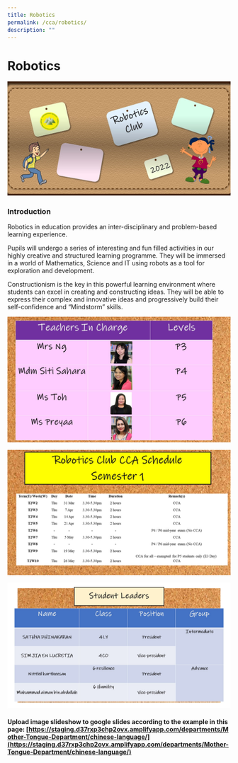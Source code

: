 ```yaml
---
title: Robotics
permalink: /cca/robotics/
description: ""
---
```

# Robotics

![](/images/Departments/PE,%20CCA%20and%20Aesthetics/Cca/Robotics/Slide1.jpg)

### Introduction

Robotics in education provides an inter-disciplinary and problem-based learning experience.  
  
Pupils will undergo a series of interesting and fun filled activities in our highly creative and structured learning programme. They will be immersed in a world of Mathematics, Science and IT using robots as a tool for exploration and development.  
  
Constructionism is the key in this powerful learning environment where students can excel in creating and constructing ideas. They will be able to express their complex and innovative ideas and progressively build their self-confidence and “Mindstorm” skills.

![](/images/Departments/PE,%20CCA%20and%20Aesthetics/Cca/Robotics/Slide2.jpg)

![](/images/Departments/PE,%20CCA%20and%20Aesthetics/Cca/Robotics/Schedule.jpg)

![](/images/Departments/PE,%20CCA%20and%20Aesthetics/Cca/Robotics/Leaders.jpg)

#### Upload image slideshow to google slides according to the example in this page: [https://staging.d37rxp3chp2ovx.amplifyapp.com/departments/Mother-Tongue-Department/chinese-language/](https://staging.d37rxp3chp2ovx.amplifyapp.com/departments/Mother-Tongue-Department/chinese-language/)